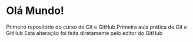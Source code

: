 # Olá Mundo!
 Primeiro repositório do curso de Git e GitHub
Primeira aula prática de Git e GitHub
Esta alteração foi feita diretamente pelo editor do GitHub
